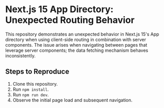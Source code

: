 # Next.js 15 App Directory: Unexpected Routing Behavior

This repository demonstrates an unexpected behavior in Next.js 15's App directory when using client-side routing in combination with server components.  The issue arises when navigating between pages that leverage server components; the data fetching mechanism behaves inconsistently.

## Steps to Reproduce

1. Clone this repository.
2. Run `npm install`.
3. Run `npm run dev`.
4. Observe the initial page load and subsequent navigation.